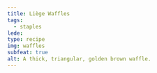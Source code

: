 ```yaml
---
title: Liège Waffles
tags:
  - staples
lede: 
type: recipe
img: waffles
subfeat: true
alt: A thick, triangular, golden brown waffle.
---
```

